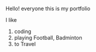 Hello! everyone this is my portfolio

I like 

1. coding
1. playing Football, Badminton 
1. to Travel